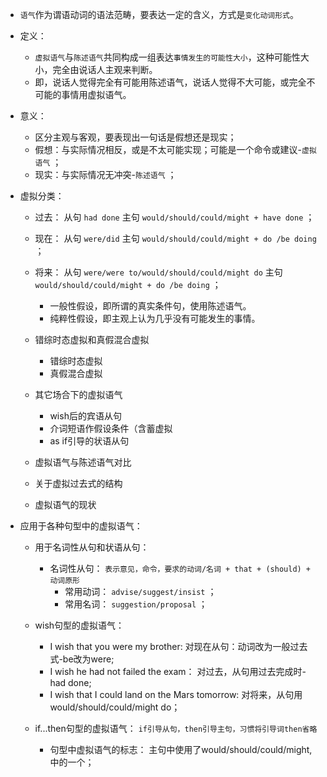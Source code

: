 * `语气`作为谓语动词的语法范畴，要表达一定的含义，方式是`变化动词形式`。

* 定义：
  + `虚拟语气`与`陈述语气`共同构成一组表达`事情发生的可能性大小`，这种可能性大小，完全由说话人主观来判断。
  + 即，说话人觉得完全有可能用陈述语气，说话人觉得不大可能，或完全不可能的事情用虚拟语气。

* 意义：
  + 区分主观与客观，要表现出一句话是假想还是现实；
  + 假想：与实际情况相反，或是不太可能实现；可能是一个命令或建议-`虚拟语气` ；
  + 现实：与实际情况无冲突-`陈述语气` ；

* 虚拟分类：
  + 过去： 从句 `had done` 主句 `would/should/could/might + have done` ；

  + 现在： 从句 `were/did` 主句 `would/should/could/might + do /be doing` ；
  + 将来： 从句 `were/were to/would/should/could/might do` 主句 `would/should/could/might + do /be doing` ；
    - 一般性假设，即所谓的真实条件句，使用陈述语气。
    - 纯粹性假设，即主观上认为几乎没有可能发生的事情。

  + 错综时态虚拟和真假混合虚拟
    - 错综时态虚拟
    - 真假混合虚拟
  
  + 其它场合下的虚拟语气
    - wish后的宾语从句
    - 介词短语作假设条件（含蓄虚拟
    - as if引导的状语从句
  
  + 虚拟语气与陈述语气对比

  + 关于虚拟过去式的结构

  + 虚拟语气的现状

* 应用于各种句型中的虚拟语气：
  + 用于名词性从句和状语从句：
    - 名词性从句： `表示意见，命令，要求的动词/名词 + that + (should) + 动词原形`
      - 常用动词： `advise/suggest/insist` ；
      - 常用名词： `suggestion/proposal` ；

  + wish句型的虚拟语气：
    - I wish that you were my brother:      对现在从句：动词改为一般过去式-be改为were; 
    - I wish he had not failed the exam：   对过去，从句用过去完成时-had done; 
    - I wish that I could land on the Mars tomorrow: 对将来，从句用would/should/could/might do；

  + if...then句型的虚拟语气： `if引导从句，then引导主句，习惯将引导词then省略`
    - 句型中虚拟语气的标志： 主句中使用了would/should/could/might, 中的一个；
